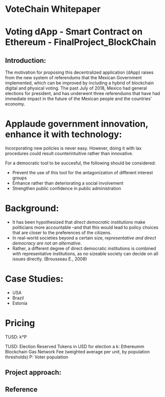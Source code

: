 # VoteChain Whitepaper
# Voting dApp - Smart Contract on Ethereum - FinalProject_BlockChain
## Introduction:

The motivation for proposing this decentralized application (dApp) raises from the new system of referendums that the Mexican Government implemented, which can be improved by including a hybrid of blockchain digital and physical voting. The past July of 2018, Mexico had general elections for president, and has underwent three referendums that have had immediate impact in the future of the Mexican people and the countries' economy.

# Applaude government innovation, enhance it with technology:
Incorporating new policies is never easy. However, doing it with lax procedures could result counterintuitive rather than innovative.

For a democratic tool to be succesful, the following should be considered:
- Prevent the use of this tool for the antagonization of different interest groups
- Enhance rather than deteriorating a social involvement 
- Strengthen public confidence in public administration

# Background:
- It has been hypothesized that *direct democratic institutions* make politicians more accountable –and that this would lead to policy choices that are closer to the preferences of the citizens. 
- In real-world societies beyond a certain size, *representative and direct democracy are not an alternative*. 
- Rather, a different degree of direct democratic institutions is combined with representative institutions, as no sizeable society can decide on all issues directly. (Brousseau E., 2008)

# Case Studies:
- USA
- Brazil
- Estonia

# Pricing
TUSD: k*P

TUSD: Election Reserved Tokens in USD for election a
k: Ethereumm Blockchain Gas Network Fee (weighted average per unit, by population thresholds) 
P: Voter population 

## Project approach:

## Reference
